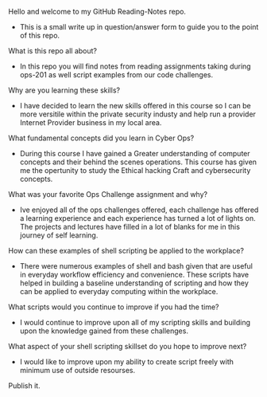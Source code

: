 Hello and welcome to my GitHub Reading-Notes repo. 

- This is a small write up in question/answer form to guide you to the point of this repo.

What is this repo all about?
- In this repo you will find notes from reading assignments taking during ops-201 as well script examples from our code challenges.

Why are you learning these skills?
- I have decided to learn the new skills offered in this course so I can be more versitile within the private security industy and help run a provider Internet Provider business in my local area. 

What fundamental concepts did you learn in Cyber Ops?
- During this course I have gained a Greater understanding of computer concepts and their behind the scenes operations. This course has given me the opertunity to study the Ethical hacking Craft and cybersecurity concepts. 

What was your favorite Ops Challenge assignment and why?
- Ive enjoyed all of the ops challenges offered, each challenge has offered a learning experience and each experience has turned a lot of lights on. The projects and lectures have filled in a lot of blanks for me in this journey of self learning. 

How can these examples of shell scripting be applied to the workplace?
- There were numerous examples of shell and bash given that are useful in everyday workflow efficiency and convenience. These scripts have helped in building a baseline understanding of scripting and how they can be applied to everyday computing within the workplace.

What scripts would you continue to improve if you had the time?
- I would continue to improve upon all of my scripting skills and building upon the knowledge gained from these challenges. 

What aspect of your shell scripting skillset do you hope to improve next?
- I would like to improve upon my ability to create script freely with minimum use of outside resourses. 










Publish it.
